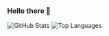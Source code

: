 ### Hello there 👋

![GitHub Stats](https://github-readme-stats.vercel.app/api?username=1MahdiR&show_icons=true&&line_height=60&theme=dracula)
![Top Languages](https://github-readme-stats.vercel.app/api/top-langs/?username=1MahdiR&show_icons=true&theme=dracula)
